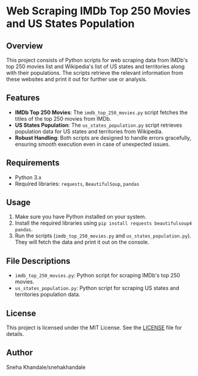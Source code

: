# Web Scraping IMDb Top 250 Movies and US States Population

## Overview
This project consists of Python scripts for web scraping data from IMDb's top 250 movies list and Wikipedia's list of US states and territories along with their populations. The scripts retrieve the relevant information from these websites and print it out for further use or analysis.

## Features
- **IMDb Top 250 Movies**: The `imdb_top_250_movies.py` script fetches the titles of the top 250 movies from IMDb.
- **US States Population**: The `us_states_population.py` script retrieves population data for US states and territories from Wikipedia.
- **Robust Handling**: Both scripts are designed to handle errors gracefully, ensuring smooth execution even in case of unexpected issues.

## Requirements
- Python 3.x
- Required libraries: `requests`, `BeautifulSoup`, `pandas`

## Usage
1. Make sure you have Python installed on your system.
2. Install the required libraries using `pip install requests beautifulsoup4 pandas`.
3. Run the scripts (`imdb_top_250_movies.py` and `us_states_population.py`). They will fetch the data and print it out on the console.

## File Descriptions
- `imdb_top_250_movies.py`: Python script for scraping IMDb's top 250 movies.
- `us_states_population.py`: Python script for scraping US states and territories population data.

## License
This project is licensed under the MIT License. See the [LICENSE](LICENSE) file for details.

## Author
Sneha Khandale/snehakhandale
